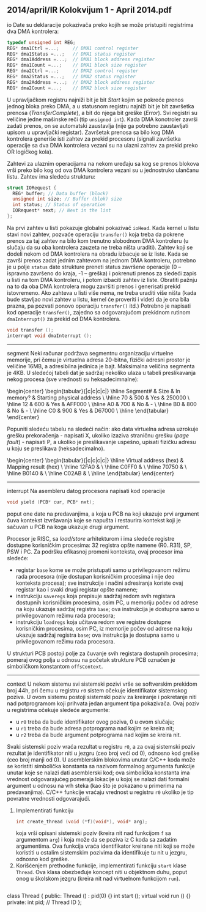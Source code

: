 2014/april/IR Kolokvijum 1 - April 2014.pdf
--------------------------------------------------------------------------------
io
Date su deklaracije pokazivača preko kojih se može pristupiti registrima dva DMA kontrolera:
```cpp
typedef unsigned int REG;
REG* dma1Ctrl =...;     // DMA1 control register
REG* dma1Status =...;   // DMA1 status register
REG* dma1Address =...;  // DMA1 block address register
REG* dma1Count =...;    // DMA1 block size register
REG* dma2Ctrl =...;     // DMA2 control register
REG* dma2Status =...;   // DMA2 status register
REG* dma2Address =...;  // DMA2 block address register
REG* dma2Count =...;    // DMA2 block size register
```
U upravljačkom registru najniži bit je bit *Start* kojim se pokreće prenos jednog bloka preko
DMA, a u statusnom registru najniži bit je bit završetka prenosa (*TransferComplete*), a bit do
njega bit greške (*Error*). Svi registri su veličine jedne mašinske reči (tip `unsigned int`).
Kada DMA konotroler završi zadati prenos, on se automatski zaustavlja (nije ga potrebno
zaustavljati upisom u upravljački registar). Završetak prenosa sa bilo kog DMA kontrolera
generiše isti zahtev za prekid procesoru (signali završetka operacije sa dva DMA kontrolera
vezani su na ulazni zahtev za prekid preko OR logičkog kola).

Zahtevi za ulaznim operacijama na nekom uređaju sa kog se prenos blokova vrši preko bilo
kog od ova DMA kontrolera vezani su u jednostruko ulančanu listu. Zahtev ima sledeću
strukturu:
```cpp
struct IORequest {
  REG* buffer; // Data buffer (block)
  unsigned int size; // Buffer (blok) size
  int status; // Status of operation
  IORequest* next; // Next in the list
};
```
Na prvi zahtev u listi pokazuje globalni pokazivač `ioHead`. Kada kernel u listu stavi novi
zahtev, pozvaće operaciju `transfer()` koja treba da pokrene prenos za taj zahtev na bilo
kom trenutno slobodnom DMA kontroleru (u slučaju da su oba kontrolera zauzeta ne treba
ništa uraditi). Zahtev koji se dodeli nekom od DMA kontrolera na obradu izbacuje se iz liste.
Kada se završi prenos zadat jednim zahtevom na jednom DMA kontroleru, potrebno je u polje
`status` date strukture preneti status završene operacije (0 – ispravno završeno do kraja, -1 –
greška) i pokrenuti prenos za sledeći zapis u listi na tom DMA kontroleru, i potom izbaciti
zahtev iz liste. Obratiti pažnju na to da oba DMA kontrolera mogu završiti prenos i generisati
prekid istovremeno. Ako zahteva u listi više nema, ne treba uraditi više ništa (kada bude
stavljao novi zahtev u listu, kernel će proveriti i videti da je ona bila prazna, pa pozvati
ponovo operaciju `transfer()` itd.)
Potrebno je napisati kod operacije `transfer()`, zajedno sa odgovarajućom prekidnom
rutinom `dmaInterrupt()` za prekid od DMA kontrolera.
```cpp
void transfer ();
interrupt void dmaInterrupt ();
```

--------------------------------------------------------------------------------
segment
Neki računar podržava segmentnu organizaciju virtuelne memorije, pri čemu je virtuelna
adresa 20-bitna, fizički adresni prostor je veličine 16MB, a adresibilna jedinica je bajt.
Maksimalna veličina segmenta je 4KB. U sledećoj tabeli dat je sadržaj nekoliko ulaza u tabeli
preslikavanja nekog procesa (sve vrednosti su heksadecimnalne):

\begin{center}
\begin{tabular}{|c|c|c|c|}
\hline
Segment\# & Size & In memory? & Starting physical address \\
\hline
70 & 500 & Yes & 250000 \\
\hline
12 & 600 & Yes & AFF000 \\
\hline
A0 & 700 & No & - \\
\hline
B0 & 800 & No & - \\
\hline
C0 & 900 & Yes & D67000 \\
\hline
\end{tabular}
\end{center}

Popuniti sledeću tabelu na sledeći način: ako data virtuelna adresa uzrokuje grešku
prekoračenja - napisati X, ukoliko izaziva straničnu grešku (*page fault*) - napisati P, a ukoliko
je preslikavanje uspešno, upisati fizičku adresu u koju se preslikava (heksadecimalno).

\begin{center}
\begin{tabular}{|c|c|c|c|}
\hline
Virtual address (hex) & Mapping result (hex) \\
\hline
12FA0 & \\
\hline
C0FF0 & \\
\hline
70750 & \\
\hline
B0140 & \\
\hline
C02AB & \\
\hline
\end{tabular}
\end{center}

--------------------------------------------------------------------------------
interrupt
Na asembleru datog procesora napisati kod operacije
```cpp
void yield (PCB* cur, PCB* nxt);
```
poput one date na predavanjima, a koja u PCB na koji ukazuje prvi argument čuva kontekst
izvršavanja koje se napušta i restaurira kontekst koji je sačuvan u PCB na koga ukazuje drugi
argument.

Procesor je RISC, sa *load/store* arhitekturom i ima sledeće registre dostupne korisničkim
procesima: 32 registra opšte namene (R0..R31), SP, PSW i PC. Za podršku efikasnoj promeni
konteksta, ovaj procesor ima sledeće:

- registar `base` kome se može pristupati samo u privilegovanom režimu rada procesora
(nije dostupan korisničkim procesima i nije deo konteksta procesa);  sve instrukcije i
načini adresiranja koriste ovaj registar kao i svaki drugi registar opšte namene;
- instrukciju `saveregs` koja prepisuje sadržaj redom svih registara dostupnih
korisničkim procesima, osim PC, u memoriju počev od adrese na koju ukazuje sadržaj
registra `base`;  ova instrukcija je dostupna samo u privilegovanom režimu rada
procesora;
- instrukciju `loadregs` koja učitava redom sve registre dostupne korisničkim procesima,
osim PC, iz memorije počev od adrese na koju ukazuje sadržaj registra `base`;  ova
instrukcija je dostupna samo u privilegovanom režimu rada procesora.

U strukturi PCB postoji polje za čuvanje svih registara dostupnih procesima; pomeraj ovog
polja u odnosu na početak strukture PCB označen je simboličkom konstantom `offsContext`.

--------------------------------------------------------------------------------
context
U nekom sistemu svi sistemski pozivi vrše se softverskim prekidom broj 44h, pri čemu u
registru `r0` sistem očekuje identifikator sistemskog poziva. U ovom sistemu postoji sistemski
poziv za kreiranje i pokretanje niti nad potprogramom koji prihvata jedan argument tipa
pokazivača. Ovaj poziv u registrima očekuje sledeće argumente:

- u `r0` treba da bude identifikator ovog poziva, 0 u ovom slučaju;
- u `r1` treba da bude adresa potprograma nad kojim se kreira nit;
- u `r2` treba da bude argument potprograma nad kojim se kreira nit.

Svaki sistemski poziv vraća rezultat u registru `r0`, a za ovaj sistemski poziv rezultat je
identifikator niti u jezgru (ceo broj veći od 0), odnosno kod greške (ceo broj manji od 0).
U asemblerskim blokovima unutar C/C++ koda može se koristiti simbolička konstanta sa
nazivom formalnog argumenta funkcije unutar koje se nalazi dati asemblerski kod;  ova
simbolička konstanta ima vrednost odgovarajućeg pomeraja lokacije u kojoj se nalazi dati
formalni argument u odnosu na vrh steka (kao što je pokazano u primerima na predavanjima).
C/C++ funkcije vraćaju vrednost u registru `r0` ukoliko je tip povratne vrednosti odgovarajući.

1. Implementirati funkciju
   ```cpp
   int create_thread (void (*f)(void*), void* arg);
   ```
   koja vrši opisani sistemski poziv (kreira nit nad funkcijom `f` sa argumentom `arg`) i koja može
da se poziva iz C koda sa zadatim argumentima. Ova funkcija vraća identifikator kreirane niti
koji se može koristiti u ostalim sistemskim pozivima da identifikuje tu nit u jezgru, odnosno
kod greške.
2. Korišćenjem prethodne funkcije, implementirati funkciju `start` klase `Thread`. Ova
klasa obezbeđuje koncept niti u objektnom duhu, poput onog u školskom jezgru (kreira nit
nad virtuelnom funkcijom `run`).
   ```cpp
class Thread {
public:
  Thread () : pid(0) {}
  int start ();
  virtual void run () {}
private:
  int pid;  // Thread ID
};
```

